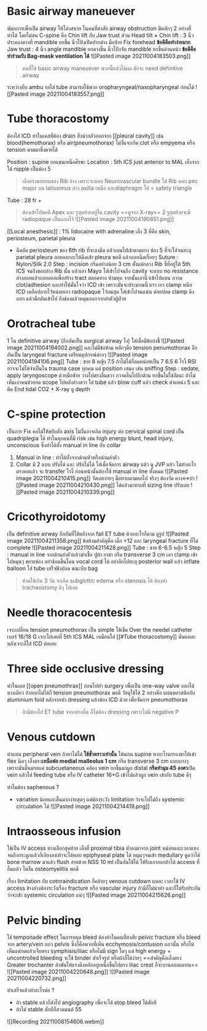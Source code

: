 # Basic airway maneuever
หัตถการเพื่อเปิด airway ให้โล่งสบาย ในคนที่สงสัย airway obstruction มีหลักๆ 2 อย่างที่ทำได้ โดยไม่สน C-spine คือ Chin lift กับ Jaw trust ส่วน Head tilt ×
Chin lift : 3 นิ้วประคองคางที่ mandible ยกขึ้น นิ้วโป้งเปิดปากล่าง มือซ้าย Fix forehead **ข้อดีคือทำง่ายมาก**
Jaw trust : 4 นิ้ว angle mandible ยกคางขึ้น นิ้วโป้งจับ mandible ยกขึ้นด้านหน้า **ข้อดีคือ ทำร่วมกับ Bag-mask ventilation ได้**
![[Pasted image 20211004183503.png]]
>คนที่ใช้ basic airway maneuever พวกนี้แล้วได้ผล
มักจะ need definitive airway 

ระหว่างบีบ ambu รอใส่ tube สามารถใช้พวก oropharyngeal/nasopharyngeal ก่อนได้
![[Pasted image 20211004183557.png]]

# Tube thoracostomy
ต้องใส่ ICD ทำในเคสที่ต้อง drain สิ่งน่ากลัวออกจาก [[pleural cavity]] เช่น blood(hemothorax) หรือ air(pneumothorax) ไม่งั้นจะเกิด clot หรือ empyema หรือ tension ตามมาซึ่งตายได้

Position : supine ยกแขนเหนือศีรษะ
Location : 5th ICS just anterior to MAL เล็งจาก ใต้ nipple เป็นช่อง 5
> เล็งตรงขอบบนของ Rib ล่าง เพราะจะหลบ Neurovascular bundle ใต้ Rib
> หลบ pec major บน latissimus ล่าง axilla เหนือ และdiaphragm ใต้ = safety triangle

Tube : 28 fr +
> ต้องเข้าไปพอดี Apex และ รูสุดท้ายอยู่ใน cavity ==ดูจาก X-ray==
> 2 รูสุดท้ายจะมี radiopaque เป็นแถบไว้ 
> ![[Pasted image 20211004190851.png]]

[[Local anesthesic]] : 1% lidocaine with adrenaline เล็ง 3 ที่คือ skin, periosteum, parietal pleura
- ฉีดอัด periosteum ของ 6th rib ที่จะลงมีด แล้วเบนไปเข้าตามทาง ช่อง 5 ที่จะใส่จนทะลุ parietal pleura ถอยออกกะให้ฉีดเข้า pleura พอดี แล้วถอยฉีดเรื่อยๆ
Suture : Nylon/Silk 2.0
Step : incision กรีดอย่างน้อย 3 cm ตั้งแต่กลาง Rib ซี่ที่อยู่ใต้ 5th ICS จนถึงขอบล่าง Rib นั้น แล้วเอา Mayo ใส่เข้าไปจนถึง cavity จะแบบ no resistance ถ่างออกแล้วถอยออกเพื่อสร้าง tract ตลอดทาง ห้ามหุบ จากนั้นเอานิ้วเข้าไปแทน กวาด clot/adhesion และทำให้มั่นใจว่า ICD เข้า เพราะมันจะประมาณนิ้วเรา เอา clamp หนีบ ICD เหลือปลายไว้หน่อยเอา radiopaque ไว้บนสุด ใส่เข้าไปจนแน่น ค่อยปลด clamp ดึงออก แล้วมือดันเข้าไป ถึงช่องแล้วหมุนออกจากลำตัวผู้ป่วย 

# Orotracheal tube
1 ใน definitive airway (อีกอันเป็น surgical airway ไง) ใส่เมื่อมีข้อบ่งชี้
![[Pasted image 20211004194002.png]]
และไม่มีข้อห้าม หลักๆคือ tension penumothorax อีกอันเป็น laryngeal fracture
เตรียมอุปกรณ์ต่างๆ
![[Pasted image 20211004194106.png]]
Tube : ชาย 8 หญิง 7.5 ถ้าไม่ได้ก็ลดหน่อยเป็น 7 6.5 6 ไรงี้
RSI อาจจะไม่ได้จำเป็นใน trauma case ทุกคน แต่ position เสมอ เช่น sniffing
Step : sedate, apply laryngoscope ด้วยมือซ้าย วางไปตรงลิ้นขวา กวาดลิ้นไปอีกด้าน ยกขึ้นไม่ใช่งัดนะ ถ้าไม่เห็นเอาคนช่วยกด scope ไปหลังล่างขวา ใส่ tube แล้ว blow cuff แล้ว check ตำแหน่ง 5 และติด End tidal CO2 + X-ray ดู depth
# C-spine protection
เป็นการ Fix คอไม่ให้ขยับสัก axis ไม่งั้นอาจเกิด injury ต่อ cervical spinal cord เป็น quadriplegia ได้ ทำในทุกคนที่มี risk เช่น high energy blunt, head injury, unconscious ซึ่งทำได้ทั้ง manual in line กับ collar

1. Manual in line : ทำได้ทั้งจากด้านหัวหรือด้านลำตัว
2. Collar มี 2 แบบ ปรับได้ และ ปรับไม่ได้ ใส่เมื่อจัดการ airway แล้ว ดู JVP แล้ว ไม่ทำอะไรตรงคอแล้ว จะ transfer ไรงี้ ก่อนหน้านั้นต้องใช้ manual in line ทั้งหมด
![[Pasted image 20211004210415.png]]
วัดเลยง่ายๆ มือทาบตามคอไป จริงๆ ต้องวัด คาง<->บ่า
![[Pasted image 20211004210430.png]]
ได้แล้วมาทาบที่ sizing line ปรับเลย
![[Pasted image 20211004210339.png]]
# Cricothyroidotomy
เป็น definitive airway อีกอันที่ใช้หลังจาก fail ET tube ด้วยอะไรก็ตาม ดูรูป
![[Pasted image 20211004211358.png]]
ข้อห้ามสำคัญคือ เด็ก <12 และ laryngeal fracture ที่ไม่ complete 
![[Pasted image 20211004211428.png]]
Tube : ชาย 6-6.5 หญิง 5
Step : manual in line จากด้านลำตัวแล้วฆ่าเชื้อ ปูผ้า ยาชา กรีด transverse 3 cm เอา clamp เข้าไปหมุนๆ ขยายช่อง อย่าช้อนขึ้นโดน vocal cord ได้ อย่าลึกไปทะลุ posterior wall แล้ว inflate balloon ใส่ tube เสร็จฟังปอด ขณะบีบ bag

> ห้ามใช้เกิน 3 วัน จะเกิด subglottic edema หรือ stenosis ได้ ต้องทำ tracheostomy ดีๆ ไปเลย

# Needle thoracocentesis
เจาะเปลี่ยน tension pneumothorax เป็น simple ใช้เข็ม Over the needel catheter เบอร์ 16/18 G เจาะไปเลยที่ 5th ICS MAL เหมือนใส่ [[#Tube thoracostomy]] นั่นแหละ หลังเจาะก็ใส่ ICD ต่อเลย

# Three side occlusive dressing
ทำในเคส [[open pneumothrax]] ก่อนไปทำ surgery เพื่อเป็น one-way valve ออกได้ทางเดียว ถ้าออกไม่ได้ก็ tension pneumothorax พอดี วัสดุใช้ได้ 2 อย่างคือ แผ่นพลาสติกกับ aluminium foid หลังจากทำ dressing แล้วต้อง ICD ด้วย เพื่อจัดการ pneumothorax
> ถ้ามีต้องใส่ ET tube จากอย่างอื่น ก็ไม่ต้อง dressing เพราะไม่มี negative P

# Venous cutdown
ทำแทน peripheral vein ถ้าหาไม่ได้ **ใช้ชั่วคราวเท่านั้น** ให้นอน supine หาอะไรมารองขาให้เข่า flex นิดๆ เล็งตรง**เหนือต่อ medial malleolus 1 cm** กรีด transverse 3 cm แบบบางๆ เพราะมันตื้นมากแค่ subcuetaneous คล้อง vein ยกขึ้นมาผูก distal **กรีดทำมุม 45 องศา**เปิด vein แล้วใส่ feeding tube หรือ IV catheter 16+G เข้าไปแล้วผูก vein เข้ากับ tube ดีๆ

ทำไมต้อง saphenous ?
- variation น้อยและตื้นมากง่ายสุดๆ แต่ต้องระวัง limitation ว่าจะไปไม่ถึง systemic circulation ได้
![[Pasted image 20211004214419.png]]

# Intraosseous infusion
ใช้เป็น IV access ทางเลือกสุดท้าย เล็งที่ proximal tibia ต่ำลงมาจาก joint หน่อยและเวลาแทงจนถึงกระดูกแล้วก็เอียงลงเท้าจะได้หลบ epiphyseal plate ได้ หมุนๆจนเข้า medullary ดูดว่าได้ bone marrow มาแล้ว flush สายด้วย NSS 10 ml เป็นอันใช้ได้ ให้รีบเอาออกถ้าได้ access ที่อื่นแล้ว ไม่งั้น osteomyelitis พอดี

เรื่อง limitation กับ cotnraindication ก็คล้ายๆ venous cutdown แหละ เวลาใช้ IV access ข้างล่างต้องระวังเรื่อง fracture หรือ vascular injury ถ้ามีก็ไม่น่าทำ และก็ไม่รับประกันว่าจะเข้า systemic circulation แน่ๆ
![[Pasted image 20211004215626.png]]

# Pelvic binding
ใช้ temponade effect ในการหยุด bleed ต้องทำในคนที่สงสัย pelvic fracture หรือ bleed จาก artery/vein แถว pelvis ซึ่งก็คือพวกที่เห็น ecchymosis/contusion แถวนั้น หรือไม่เห็นแต่กดแล้วเจ็บตรง symphisis/iliac หรือไม่มี sign ใดๆ แต่ high energy + uncontrolled bleeding จะใช้ binder สำเร็จรูป หรือผ้าก็ได้ง่ายๆ
==สำคัญคือเล็งตรง Greater trochanter ถ้าพันให้แรงดึงหลักอยู่เหนือขึ้นไปตรง iliac crest ก็จะบานออกแแทน==
![[Pasted image 20211004220648.png]]
![[Pasted image 20211004220732.png]]

ทำเสร็จแล้วทำอะไรต่อ ?
- ถ้า stable แล้วก็ส่งไป angiography เพื่อจะได้ stop bleed ได้สักที
- ถ้าไม่ stable สักทีก็สวดมนต์ 55

![[Recording 20211008154606.webm]]
